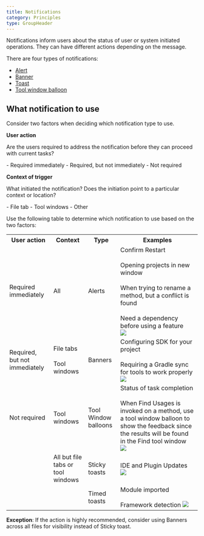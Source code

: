 ```yaml
---
title: Notifications
category: Principles
type: GroupHeader
---
```


Notifications inform users about the status of user or system initiated operations. They can have different actions depending on the message.

There are four types of notifications:

- [Alert]({{site.baseurl}}/principles/alert)
- [Banner]({{site.baseurl}}/principles/banner)
- [Toast]({{site.baseurl}}/principles/toast)
- [Tool window balloon]({{site.baseurl}}/principles/tool_window_balloon)

## What notification to use

Consider two factors when deciding which notification type to use.

**User action** 

<p class="noanchor"> Are the users required to address the notification before they can proceed with current tasks?</p>
  - Required immediately
  - Required, but not immediately
  - Not required

**Context of trigger**
  
<p class="noanchor"> What initiated the notification? Does the initiation point to a particular context or location?</p>
  - File tab
  - Tool windows
  - Other

Use the following table to determine which notification to use based on the two factors:

<table>
  <col width="23%">
  <col width="auto">
  <col width="auto">
  <col width="42%">
  <th class="table-line">User action</th>
  <th class="table-line">Context</th>
  <th class="table-line">Type</th>
  <th class="table-line">Examples</th>
  <tr class="table-line">
    <td>Required immediately 
    </td>
    <td>All
    </td>
    <td>Alerts
    </td>
    <td>
      Confirm Restart<br/><br/>
      Opening projects in new window<br/><br/>
      When trying to rename a method, but a conflict is found<br/><br/>
      Need a dependency before using a feature<br/>
      <img src="{{site.baseurl}}/images/notifications/alert.png" style="margin-left: 0" />
   </td>
  </tr>
  <tr class="table-line">
    <td>Required, but not immediately</td>
    <td>
      File tabs<br/><br/>
      Tool windows
    </td>
    <td>Banners</td>
    <td>
      Configuring SDK for your project<br/><br/>
      Requiring a Gradle sync for tools to work properly<br/>
      <img src="{{site.baseurl}}/images/notifications/banner.png" style="margin-left: 0" />
    </td>
    </tr>
  <tr class="table-line">
    <td>Not required</td>
    <td>Tool windows</td>
    <td>Tool Window balloons</td>
    <td>
      Status of task completion<br/><br/>
      When Find Usages is invoked on a method, use a tool window balloon to show the feedback since the results will be found in the Find tool window<br/>
      <img src="{{site.baseurl}}/images/notifications/toolwindow-balloon.png" style="margin-left: 0" />
    </td>
  </tr>
  <tr class="table-line">
    <td></td>
    <td>All but file tabs or tool windows</td>
    <td>Sticky toasts</td>
    <td>
      IDE and Plugin Updates
      <img src="{{site.baseurl}}/images/notifications/sticky-toast.png" style="margin-left: 0" />
    </td>
  </tr>
  <tr class="table-line">
    <td></td>
    <td></td>
    <td>Timed toasts</td>
    <td>
      Module imported<br/><br/>
      Framework detection
      <img src="{{site.baseurl}}/images/notifications/timed-toast.png" style="margin-left: 0" />
    </td>
  </tr>
</table>

**Exception**: If the action is highly recommended, consider using Banners across all files for visibility instead of Sticky toast.
